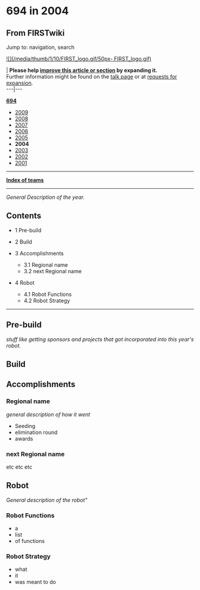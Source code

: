 # 694 in 2004

## From FIRSTwiki

Jump to: navigation, search

[![](/media/thumb/1/10/FIRST_logo.gif/50px-
FIRST_logo.gif)](Image:FIRST_logo.gif)

| **Please help [improve this article or section](http://www.firstwiki.net/index.php?title=694_in_2004&action=edit "http://www.firstwiki.net/index.php?title=694_in_2004&action=edit") by expanding it.**<br>
Further information might be found on the [talk page](/index.php?title=Talk:694_in_2004&action=edit "Talk:694 in 2004") or at [requests for expansion](FIRSTwiki:Requests_for_expansion "FIRSTwiki:Requests for expansion").<br>
---|---

**[694](694 "694")**

- [2009](694_in_2009 "694 in 2009")
- [2008](694_in_2008 "694 in 2008")
- [2007](694_in_2007 "694 in 2007")
- [2006](694_in_2006 "694 in 2006")
- [2005](694_in_2005 "694 in 2005")
- **2004**
- [2003](694_in_2003 "694 in 2003")
- [2002](694_in_2002 "694 in 2002")
- [2001](694_in_2001 "694 in 2001")

--------------------------------------------------------------------------------

**[Index of teams](Index_of_teams "Index of teams")**

--------------------------------------------------------------------------------

_General Description of the year._

## Contents

- 1 Pre-build
- 2 Build
- 3 Accomplishments

  - 3.1 Regional name
  - 3.2 next Regional name

- 4 Robot

  - 4.1 Robot Functions
  - 4.2 Robot Strategy

--------------------------------------------------------------------------------

## Pre-build

_stuff like getting sponsors and projects that got incorporated into this year's robot._

## Build

## Accomplishments

### Regional name

_general description of how it went_

- Seeding
- elimination round
- awards

### next Regional name

etc etc etc

## Robot

_General description of the robot"_

### Robot Functions

- a
- list
- of functions

### Robot Strategy

- what
- it
- was meant to do
